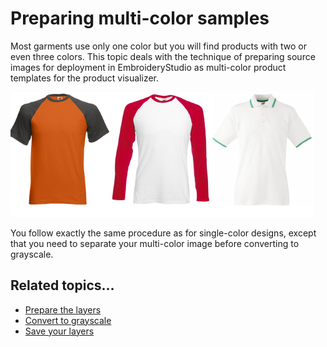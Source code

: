 # Preparing multi-color samples

Most garments use only one color but you will find products with two or even three colors. This topic deals with the technique of preparing source images for deployment in EmbroideryStudio as multi-color product templates for the product visualizer.

![product_templates00027.png](assets/product_templates00027.png)

You follow exactly the same procedure as for single-color designs, except that you need to separate your multi-color image before converting to grayscale.

## Related topics...

- [Prepare the layers](Prepare_the_layers)
- [Convert to grayscale](Convert_to_grayscale1)
- [Save your layers](Save_your_layers)
